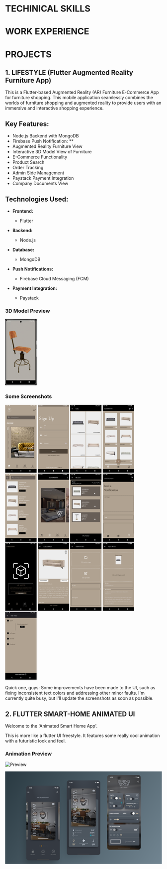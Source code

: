 
# TECHINICAL SKILLS

# WORK EXPERIENCE

# PROJECTS

## 1. LIFESTYLE (Flutter Augmented Reality Furniture App)

This is a Flutter-based Augmented Reality (AR) Furniture E-Commerce App for furniture shopping. This mobile application seamlessly combines the worlds of furniture shopping and augmented reality to provide users with an immersive and interactive shopping experience.

## Key Features:

- Node.js Backend with MongoDB
- Firebase Push Notification: **
- Augmented Reality Furniture View
- Interactive 3D Model View of Furniture
- E-Commerce Functionality
- Product Search
- Order Tracking
- Admin Side Management 
- Paystack Payment Integration
- Company Documents View

## Technologies Used:

- **Frontend:**
  - Flutter

- **Backend:**
  - Node.js

- **Database:**
  - MongoDB

- **Push Notifications:**
  - Firebase Cloud Messaging (FCM)

- **Payment Integration:**
  - Paystack


### 3D Model Preview

<img src="3d_preview.gif" width="20%" height="20%">

### Some Screenshots

<img src="Home.png" width="20%" height="20%"> 
<img src="signUp.png" width="20%" height="20%">
<img src="category.png" width="20%" height="20%">
<img src="all_products.png" width="20%" height="20%">
<img src="Search.png" width="20%" height="20%">
<img src="Doc.png" width="20%" height="20%">
<img src="Cart.png" width="20%" height="20%">
<img src="notification.png" width="20%" height="20%">
<img src="AR.png" width="20%" height="20%">
<img src="productDetails.png" width="20%" height="20%">
<img src="add_product.png" width="20%" height="20%">
<img src="edit_product.png" width="20%" height="20%">
<img src="Tracking.png" width="20%" height="20%">


Quick one, guys: Some improvements have been made to the UI, such as fixing inconsistent text colors and addressing other minor faults. I'm currently quite busy, but I'll update the screenshots as soon as possible.


## 2. FLUTTER SMART-HOME ANIMATED UI

Welcome to the 'Animated Smart Home App'.

This is more like a flutter UI freestyle. It features some really cool animation with a futuristic look and feel.

### Animation Preview

![Preview](gif.gif)

![App UI](ui.png)

